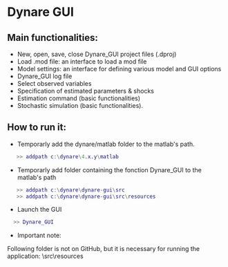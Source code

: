 Dynare GUI
==========

Main functionalities:
---------------------

- New, open, save, close Dynare_GUI project files (.dproj)
- Load .mod file: an interface to load a mod file
- Model settings: an interface for defining various model and GUI options
- Dynare_GUI log file
- Select observed variables
- Specification of estimated parameters & shocks
- Estimation command (basic functionalities)
- Stochastic simulation (basic functionalities).

How to run it:
--------------

- Temporarly add the dynare/matlab folder to the matlab's path.

```matlab
   >> addpath c:\dynare\4.x.y\matlab
```

- Temporarly add folder containing the fonction Dynare_GUI to the matlab's path

```matlab
   >> addpath c:\dynare\dynare-gui\src
   >> addpath c:\dynare\dynare-gui\src\resources
```

- Launch the GUI

```matlab
  >> Dynare_GUI
```

- Important note: 

Following folder is not on GitHub, but it is necessary for running the application: \src\resources 

